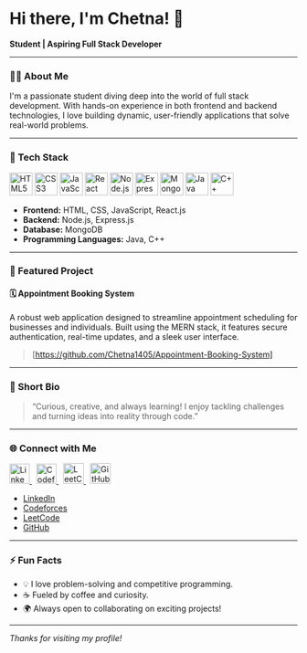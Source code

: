 # Hi there, I'm Chetna! 👋

 **Student | Aspiring Full Stack Developer**

---

### 👩‍💻 About Me

I'm a passionate student diving deep into the world of full stack development. With hands-on experience in both frontend and backend technologies, I love building dynamic, user-friendly applications that solve real-world problems.

---

### 🚀 Tech Stack

<p align="left">
  <img src="https://cdn.jsdelivr.net/gh/devicons/devicon/icons/html5/html5-original.svg" alt="HTML5" width="40" height="40"/>
  <img src="https://cdn.jsdelivr.net/gh/devicons/devicon/icons/css3/css3-original.svg" alt="CSS3" width="40" height="40"/>
  <img src="https://cdn.jsdelivr.net/gh/devicons/devicon/icons/javascript/javascript-original.svg" alt="JavaScript" width="40" height="40"/>
  <img src="https://cdn.jsdelivr.net/gh/devicons/devicon/icons/react/react-original.svg" alt="React" width="40" height="40"/>
  <img src="https://cdn.jsdelivr.net/gh/devicons/devicon/icons/nodejs/nodejs-original.svg" alt="Node.js" width="40" height="40"/>
  <img src="https://cdn.jsdelivr.net/gh/devicons/devicon/icons/express/express-original.svg" alt="Express.js" width="40" height="40" style="background:white;"/>
  <img src="https://cdn.jsdelivr.net/gh/devicons/devicon/icons/mongodb/mongodb-original.svg" alt="MongoDB" width="40" height="40"/>
  <img src="https://cdn.jsdelivr.net/gh/devicons/devicon/icons/java/java-original.svg" alt="Java" width="40" height="40"/>
  <img src="https://cdn.jsdelivr.net/gh/devicons/devicon/icons/cplusplus/cplusplus-original.svg" alt="C++" width="40" height="40"/>
</p>

- **Frontend:** HTML, CSS, JavaScript, React.js  
- **Backend:** Node.js, Express.js  
- **Database:** MongoDB  
- **Programming Languages:** Java, C++

---

### 🌟 Featured Project

#### 🗓️ Appointment Booking System
A robust web application designed to streamline appointment scheduling for businesses and individuals. Built using the MERN stack, it features secure authentication, real-time updates, and a sleek user interface.

> [https://github.com/Chetna1405/Appointment-Booking-System]

---

### 📝 Short Bio

> “Curious, creative, and always learning! I enjoy tackling challenges and turning ideas into reality through code.”

---

### 🌐 Connect with Me

<p>
  <a href="https://www.linkedin.com/in/chetna-garg-425932265/" target="_blank">
    <img src="https://cdn.jsdelivr.net/gh/devicons/devicon/icons/linkedin/linkedin-original.svg" width="35" height="35" alt="LinkedIn"/>
  </a>
  &nbsp;
  <a href="https://codeforces.com/profile/Chetna_" target="_blank">
    <img src="https://sta.codeforces.com/s/11407/images/codeforces-logo-with-telegram.png" width="35" height="35" alt="Codeforces"/>
  </a>
  &nbsp;
  <a href="https://leetcode.com/u/gargchetna11/" target="_blank">
    <img src="https://upload.wikimedia.org/wikipedia/commons/1/19/LeetCode_logo_black.png" width="36" height="36" alt="LeetCode"/>
  </a>
  &nbsp;
  <a href="https://github.com/Chetna1405" target="_blank">
    <img src="https://cdn.jsdelivr.net/gh/devicons/devicon/icons/github/github-original.svg" width="36" height="36" alt="GitHub"/>
  </a>
  <!-- Add more platforms below as needed -->
</p>

- [LinkedIn](https://www.linkedin.com/in/chetna-garg-425932265/)
- [Codeforces](https://codeforces.com/profile/Chetna_)
- [LeetCode](https://leetcode.com/u/gargchetna11/)
- [GitHub](https://github.com/Chetna1405)

---

### ⚡ Fun Facts

- 💡 I love problem-solving and competitive programming.
- ☕ Fueled by coffee and curiosity.
- 🌍 Always open to collaborating on exciting projects!

---

_Thanks for visiting my profile!_
